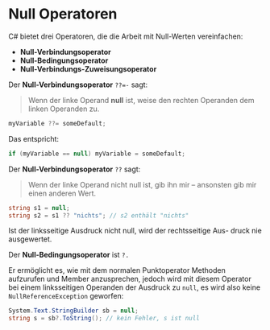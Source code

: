 # Null Operatoren


C# bietet drei Operatoren, die die Arbeit mit Null-Werten vereinfachen: 

* **Null-Verbindungsoperator**
* **Null-Bedingungsoperator** 
* **Null-Verbindungs-Zuweisungsoperator**


Der **Null-Verbindungsoperator** `??=-` sagt:

> Wenn der linke Operand **null** ist, weise den rechten Operanden dem linken Operanden zu.

```csharp
myVariable ??= someDefault;
```

Das entspricht:

```csharp
if (myVariable == null) myVariable = someDefault;
```


Der **Null-Verbindungsoperator** `??` sagt:

> Wenn der linke Operand nicht null ist, gib ihn mir – ansonsten gib mir einen anderen Wert.

```csharp
string s1 = null;
string s2 = s1 ?? "nichts"; // s2 enthält "nichts"
```

Ist der linksseitige Ausdruck nicht null, wird der rechtsseitige Aus- druck nie ausgewertet.


Der **Null-Bedingungsoperator**  ist `?.`

Er ermöglicht es, wie mit dem normalen Punktoperator Methoden aufzurufen und Member anzusprechen, jedoch wird mit diesem Operator bei einem linksseitigen Operanden der Ausdruck zu `null`, es wird also keine `NullReferenceException` geworfen:

```csharp
System.Text.StringBuilder sb = null;
string s = sb?.ToString(); // kein Fehler, s ist null
```

